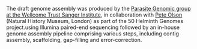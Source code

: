 [//]: # (Created by ./bin/manage_files.pl from ./species/Hymenolepis_diminuta/PRJEB507/Hymenolepis_diminuta_PRJEB507.assembly.html on Thu Jun 11 13:44:31 2020)
The draft genome assembly was produced by the [Parasite Genomic group at the Wellcome Trust Sanger Institute](http://www.sanger.ac.uk/research/projects/parasitegenomics/), in collaboration with [Pete Olson](http://www.olsonlab.com/) (Natural History Museum, London) as part of the 50 Helminth Genomes project.using Illumina paired-end sequencing followed by an in-house genome assembly pipeline comprising various steps, including contig assembly, scaffolding, gap-filling and error-correction.
